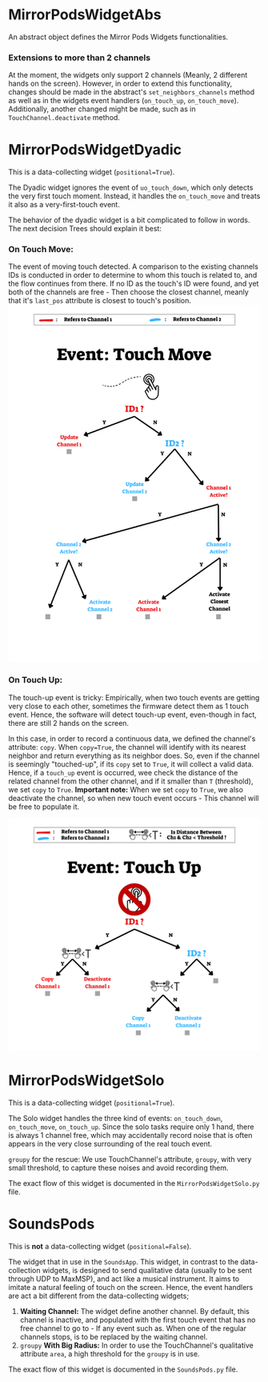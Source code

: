 # MirrorPodsWidgetAbs
An abstract object defines the Mirror Pods Widgets functionalities.
### Extensions to more than 2 channels
At the moment, the widgets only support 2 channels (Meanly, 2 different hands on the screen). However, in order to extend this functionality, changes should be made in the abstract's `set_neighbors_channels` method as well as in the widgets event handlers (`on_touch_up`, `on_touch_move`). Additionally, another changed might be made, such as in `TouchChannel.deactivate` method.

# MirrorPodsWidgetDyadic
This is a data-collecting widget (`positional=True`).

The Dyadic widget ignores the event of `uo_touch_down`, which only detects the very first touch moment. Instead, it handles the `on_touch_move` and treats it also as a very-first-touch event.

The behavior of the dyadic widget is a bit complicated to follow in words. The next decision Trees should explain it best:
### On Touch Move:
The event of moving touch detected. A comparison to the existing channels IDs is conducted in order to determine to whom this touch is related to, and the flow continues from there.
If no ID as the touch's ID were found, and yet both of the channels are free - Then choose the closest channel, meanly that it's `last_pos` attribute is closest to touch's position. 
![alt text](DecisionTree-TouchMove.png)
### On Touch Up:
The touch-up event is tricky: Empirically, when two touch events are getting very close to each other, sometimes the firmware detect them as 1 touch event. Hence, the software will detect touch-up event, even-though in fact, there are still 2 hands on the screen.

In this case, in order to record a continuous data, we defined the channel's attribute: `copy`. When `copy=True`, the channel will identify with its nearest neighbor and return everything as its neighbor does. So, even if the channel is seemingly "touched-up", if its `copy` set to `True`, it will collect a valid data. Hence, if a `touch_up` event is occurred, wee check the distance of the related channel from the other channel, and if it smaller than `T` (threshold), we set `copy` to `True`. 
**Important note:** When we set `copy` to `True`, we also deactivate the channel, so when new touch event occurs - This channel will be free to populate it.

![alt text](DecisionTree-TouchUp.png)

# MirrorPodsWidgetSolo
This is a data-collecting widget (`positional=True`).

The Solo widget handles the three kind of events: `on_touch_down`, `on_touch_move`, `on_touch_up`.
Since the solo tasks require only 1 hand, there is always 1 channel free, which may accidentally record noise that is often appears in the very close surrounding of the real touch event.

`groupy` for the rescue: We use TouchChannel's attribute, `groupy`, with very small threshold, to capture these noises and avoid recording them.

The exact flow of this widget is documented in the `MirrorPodsWidgetSolo.py` file.

# SoundsPods
This is **not** a data-collecting widget (`positional=False`).

The widget that in use in the `SoundsApp`.
This widget, in contrast to the data-collection widgets, is designed to send qualitative data (usually to be sent through UDP to MaxMSP), and act like a musical instrument. It aims to imitate a natural feeling of touch on the screen.
Hence, the event handlers are act a bit different from the data-collecting widgets;

1. **Waiting Channel:** The widget define another channel. By default, this channel is inactive, and populated with the first touch event that has no free channel to go to - If any event such as. When one of the regular channels stops, is to be replaced by the waiting channel.
2. `groupy` **With Big Radius:** In order to use the TouchChannel's qualitative attribute `area`, a high threshold for the `groupy` is in use. 

The exact flow of this widget is documented in the `SoundsPods.py` file.